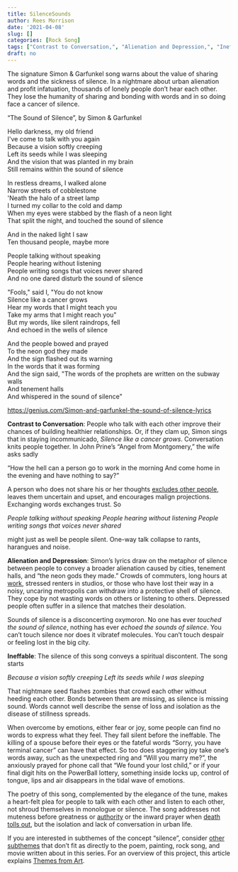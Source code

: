 ```yaml
---
title: SilenceSounds
author: Rees Morrison
date: '2021-04-08'
slug: []
categories: [Rock Song]
tags: ["Contrast to Conversation,", "Alienation and Depression,", "Ineffable", ]
draft: no
---
```


The signature Simon & Garfunkel  song warns about the value of sharing words and the sickness of silence.  In a nightmare about urban alienation and profit infatuation, thousands of lonely people don’t hear each other.  They lose the humanity of sharing and bonding with words and in so doing face a cancer of silence.

“The Sound of Silence”, by Simon & Garfunkel

Hello darkness, my old friend  
I've come to talk with you again  
Because a vision softly creeping  
Left its seeds while I was sleeping  
And the vision that was planted in my brain  
Still remains within the sound of silence  

In restless dreams, I walked alone  
Narrow streets of cobblestone  
'Neath the halo of a street lamp  
I turned my collar to the cold and damp  
When my eyes were stabbed by the flash of a neon light  
That split the night, and touched the sound of silence  

And in the naked light I saw  
Ten thousand people, maybe more  

People talking without speaking  
People hearing without listening  
People writing songs that voices never shared  
And no one dared disturb the sound of silence  

"Fools," said I, "You do not know  
Silence like a cancer grows  
Hear my words that I might teach you  
Take my arms that I might reach you"  
But my words, like silent raindrops, fell  
And echoed in the wells of silence  

And the people bowed and prayed  
To the neon god they made  
And the sign flashed out its warning  
In the words that it was forming  
And the sign said, "The words of the prophets are written on the subway walls  
And tenement halls    
And whispered in the sound of silence"  

https://genius.com/Simon-and-garfunkel-the-sound-of-silence-lyrics


**Contrast to Conversation**:  People who talk with each other improve their chances of building healthier relationships.  Or, if they clam up, Simon sings that in staying incommunicado, *Silence like a cancer grows*.  Conversation knits people together.   In John Prine’s “Angel from Montgomery,” the wife asks sadly 

 “How the hell can a person go to work in the morning
And come home in the evening and have nothing to say?”

A person who does not share his or her thoughts [excludes other people](Avril), leaves them uncertain and upset, and encourages malign projections.  Exchanging words exchanges trust.  So 

*People talking without speaking*
*People hearing without listening*
*People writing songs that voices never shared* 

might just as well be people silent.  One-way talk collapse to rants, harangues and noise.

**Alienation and Depression**:  Simon’s lyrics draw on the metaphor of silence between people to convey a broader alienation caused by cities, tenement halls, and “the neon gods they made.”  Crowds of commuters, long hours at [work](Proud), stressed renters in studios, or those who have lost their way in a noisy, uncaring metropolis can withdraw into a protective shell of silence.  They cope by not wasting words on others or listening to others.  Depressed people often suffer in a silence that matches their desolation.

Sounds of silence is a disconcerting oxymoron.  No one has ever *touched the sound of silence*, nothing has ever *echoed the sounds of silence*.  You can’t touch silence nor does it vibratef molecules.  You can’t touch despair or feeling lost in the big city.  

**Ineffable**: The silence of this song conveys a spiritual discontent.  The song starts  

*Because a vision softly creeping*
*Left its seeds while I was sleeping*  

That nightmare seed flashes zombies that crowd each other without heeding each other.  Bonds between them are missing, as silence is missing sound.  Words cannot well describe the sense of loss and isolation as the disease of stillness spreads.

When overcome by emotions, either fear or joy, some people can find no words to express what they feel.   They fall silent before the ineffable.   The killing of a spouse before their eyes or the fateful words “Sorry, you have terminal cancer” can have that effect.  So too does staggering joy take one’s words away, such as the unexpected ring and “Will you marry me?”, the anxiously prayed for phone call that “We found your lost child,” or if your final digit hits on the PowerBall lottery, something inside locks up, control of tongue, lips and air disappears in the tidal wave of emotions.

The poetry of this song, complemented by the elegance of the tune, makes a heart-felt plea for people to talk with each other and listen to each other, not shroud themselves in monologue or silence.   The song addresses not muteness before greatness or [authority](Northwest) or the inward prayer when [death tolls out](Donne), but the isolation and lack of conversation in urban life. 



If you are interested in subthemes of the concept “silence”, consider [other subthemes](Add) that don’t fit as directly to the poem, painting, rock song, and movie written about in this series.  For an overview of this project, this article explains [Themes from Art](http://bit.ly/3sRXopI).

